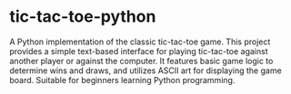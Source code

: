 # tic-tac-toe-python
A Python implementation of the classic tic-tac-toe game. This project provides a simple text-based interface for playing tic-tac-toe against another player or against the computer. It features basic game logic to determine wins and draws, and utilizes ASCII art for displaying the game board. Suitable for beginners learning Python programming.
